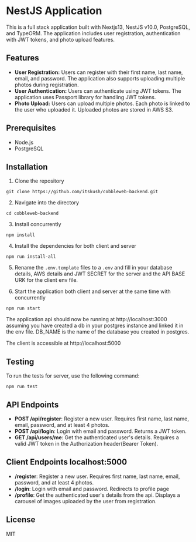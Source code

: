 # NestJS Application

This is a full stack application built with Nextjs13, NestJS v10.0, PostgreSQL, and TypeORM. The application includes user registration, authentication with JWT tokens, and photo upload features.

## Features
- **User Registration:** Users can register with their first name, last name, email, and password. The application also supports uploading multiple photos during registration.
- **User Authentication:** Users can authenticate using JWT tokens. The application uses Passport library for handling JWT tokens.
- **Photo Upload:** Users can upload multiple photos. Each photo is linked to the user who uploaded it. Uploaded photos are stored in AWS S3.

## Prerequisites
- Node.js
- PostgreSQL

## Installation
1. Clone the repository
```
git clone https://github.com/itskush/cobbleweb-backend.git
```
2. Navigate into the directory
```
cd cobbleweb-backend
```
3. Install concurrently
```
npm install
```
4. Install the dependencies for both client and server
```
npm run install-all
```
5. Rename the `.env.template` files to a `.env` and fill in your database details, AWS details and JWT SECRET for the server and the  API BASE URK for the client env file.

6. Start the application both client and server at the same time with concurrently
```
npm run start
```
The application api should now be running at http://localhost:3000 assuming you have created a db in your postgres instance and linked it in the env file. DB_NAME is the name of the database you created in postgres.

The client is accessible at http://localhost:5000

## Testing
To run the tests for server, use the following command:

```
npm run test
```

## API Endpoints
- **POST /api/register**: Register a new user. Requires first name, last name, email, password, and at least 4 photos.
- **POST /api/login**: Login with email and password. Returns a JWT token.
- **GET /api/users/me**: Get the authenticated user's details. Requires a valid JWT token in the Authorization header(Bearer Token).

## Client Endpoints localhost:5000
- **/register**: Register a new user. Requires first name, last name, email, password, and at least 4 photos.
- **/login**: Login with email and password. Redirects to profile page
- **/profile**: Get the authenticated user's details from the api. Displays a carousel of images uploaded by the user from registration.

## License
MIT
